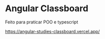# Angular Classboard

Feito para praticar POO e typescript

https://angular-studies-classboard.vercel.app/
